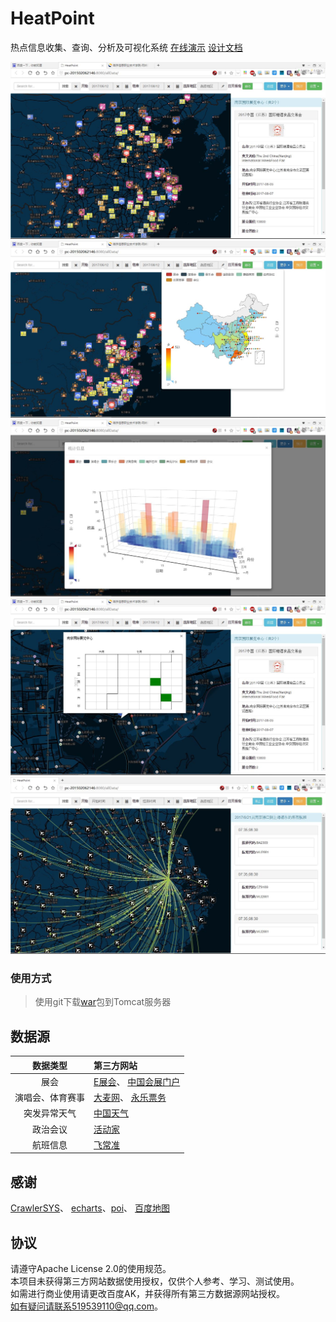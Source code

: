 # HeatPoint

热点信息收集、查询、分析及可视化系统 [在线演示](http://cloudforwork.cn/heatpoint) [设计文档](https://github.com/zrtzrt/HeatPoint/raw/master/docs/%E7%AE%97%E6%B3%95%E6%8F%8F%E8%BF%B0%E5%92%8C%E8%BD%AF%E4%BB%B6%E8%AE%BE%E8%AE%A1%E8%AF%B4%E6%98%8E%E4%B9%A6.docx)

[![主视图](https://github.com/zrtzrt/HeatPoint/raw/master/docs/img/%E4%B8%BB%E8%A7%86%E5%9B%BE.JPG)](http://cloudforwork.cn/heatpoint)
[![统计1](https://github.com/zrtzrt/HeatPoint/raw/master/docs/img/%E7%BB%9F%E8%AE%A1%E8%A7%86%E5%9B%BE1.JPG)](http://cloudforwork.cn/heatpoint)
[![统计2](https://github.com/zrtzrt/HeatPoint/raw/master/docs/img/%E7%BB%9F%E8%AE%A1%E8%A7%86%E5%9B%BE2.JPG)](http://cloudforwork.cn/heatpoint)
[![统计3](https://github.com/zrtzrt/HeatPoint/raw/master/docs/img/%E7%BB%9F%E8%AE%A1%E8%A7%86%E5%9B%BE3.JPG)](http://cloudforwork.cn/heatpoint)
[![航班](https://github.com/zrtzrt/HeatPoint/raw/master/docs/img/%E8%88%AA%E7%8F%AD%E8%A7%86%E5%9B%BE.JPG)](http://cloudforwork.cn/heatpoint)

### 使用方式

> 使用git下载[war](https://github.com/zrtzrt/HeatPoint/raw/master/war/HeatPoint.war)包到Tomcat服务器

## 数据源

|   数据类型   | 第三方网站                                    |
| :------: | :--------------------------------------- |
|    展会    | [E展会](http://www.eshow365.com/)、 [中国会展门户](http://www.cnena.com/) |
| 演唱会、体育赛事 | [大麦网](https://www.damai.cn/)、 [永乐票务](http://www.228.com.cn/) |
|  突发异常天气  | [中国天气](http://www.weather.com.cn/)       |
|   政治会议   | [活动家](https://www.huodongjia.com/)       |
|   航班信息   | [飞常准](http://www.variflight.com/)        |

## 感谢

  [CrawlerSYS](https://github.com/zrtzrt/CrawlerSYS)、 [echarts](https://github.com/ecomfe/echarts)、[poi](https://github.com/apache/poi)、  [百度地图](http://map.baidu.com/)

## 协议

请遵守Apache License 2.0的使用规范。  
本项目未获得第三方网站数据使用授权，仅供个人参考、学习、测试使用。  
如需进行商业使用请更改百度AK，并获得所有第三方数据源网站授权。  
如有疑问请联系519539110@qq.com。
